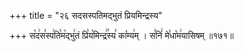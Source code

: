 +++
title = "२६ सदसस्पतिमद्भुतं प्रियमिन्द्रस्य"

+++
स꣡द꣢स꣣स्प꣢ति꣣म꣡द्भु꣢तं प्रि꣣य꣡मिन्द्र꣢꣯स्य꣣ का꣡म्य꣢म् । स꣣निं꣢ मे꣣धा꣡म꣢यासिषम् ॥१७१॥